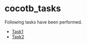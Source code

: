 # cocotb_tasks
Following tasks have been performed.
- [Task1](https://github.com/ALI11-2000/cocotb_tasks/blob/main/Task1/Task1.md)
- [Task2](https://github.com/ALI11-2000/cocotb_tasks/blob/main/Task2/Task2.md)

